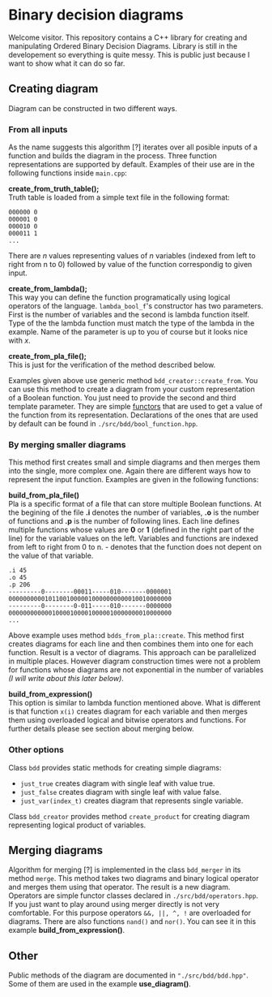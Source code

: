 # Binary decision diagrams
Welcome visitor. This repository contains a C++ library for creating and manipulating Ordered Binary Decision Diagrams. 
Library is still in the developement so everything is quite messy. This is public just because I want to show what it can do so far.

## Creating diagram
Diagram can be constructed in two different ways.

### From all inputs
As the name suggests this algorithm [?] iterates over all posible inputs of a function and builds the diagram in the process. Three function representations are supported by default. Examples of their use are in the following functions inside ```main.cpp```:

**create_from_truth_table();**  
Truth table is loaded from a simple text file in the following format:
```
000000 0
000001 0
000010 0
000011 1
...
```
There are *n* values representing values of *n* variables (indexed from left to right from n to 0) followed by value of the function correspondig to given input.

**create_from_lambda();**  
This way you can define the function programatically using logical operators of the language. ```lambda_bool_f```'s constructor has two parameters. First is the number of variables and the second is lambda function itself. Type of the the lambda function must match the type of the lambda in the example. Name of the parameter is up to you of course but it looks nice with *x*.

**create_from_pla_file();**  
This is just for the verification of the method described below.  

Examples given above use generic method ```bdd_creator::create_from```. You can use this method to create a diagram from your custom representation of a Boolean function. You just need to provide the second and third template parameter. They are simple [functors](https://stackoverflow.com/questions/356950/what-are-c-functors-and-their-uses) that are used to get a value of the function from its representation. Declarations of the ones that are used by default can be found in ```./src/bdd/bool_function.hpp```.

### By merging smaller diagrams
This method first creates small and simple diagrams and then merges them into the single, more complex one. Again there are different ways how to represent the input function. Examples are given in the following functions:  
  
**build_from_pla_file()**  
Pla is a specific format of a file that can store multiple Boolean functions. At the begining of the file **.i** denotes the number of variables, **.o** is the number of functions and **.p** is the number of following lines. Each line defines multiple functions whose values are **0** or **1** (defined in the right part of the line) for the variable values on the left. Variables and functions are indexed from left to right from 0 to n. - denotes that the function does not depent on the value of that variable.
```
.i 45   
.o 45   
.p 206  
---------0--------00011-----010-------0000001 000000000010110010000010000000000010010000000
---------0--------0-011-----010-------0000000 000000000000100001000010000010000000010000000
...
```
Above example uses method ```bdds_from_pla::create```. This method first creates diagrams for each line and then combines them into one for each function. Result is a vector of diagrams. This approach can be parallelized in multiple places. However diagram construction times were not a problem for functions whose diagrams are not exponential in the number of variables *(I will write about this later below)*.
  
**build_from_expression()**  
This option is similar to lambda function mentioned above. What is different is that function ```x(i)``` creates diagram for each variable and then merges them using overloaded logical and bitwise operators and functions. For further details please see section about merging below.
  
### Other options
Class ```bdd``` provides static methods for creating simple diagrams:
- ```just_true``` creates diagram with single leaf with value true. 
- ```just_false``` creates diagram with single leaf with value false. 
- ```just_var(index_t)``` creates diagram that represents single variable.  

Class ```bdd_creator``` provides method ```create_product``` for creating diagram representing logical product of variables.

## Merging diagrams
Algorithm for merging [?] is implemented in the class ```bdd_merger``` in its method ```merge```. This method takes two diagrams and binary logical operator and merges them using that operator. The result is a new diagram. Operators are simple functor classes declared in ```./src/bdd/operators.hpp```. If you just want to play around using merger directly is not very comfortable. For this purpose operators ```&&, ||, ^, !``` are overloaded for diagrams. There are also functions ```nand()``` and ```nor()```. You can see it in this example **build_from_expression()**.

## Other
Public methods of the diagram are documented in ```"./src/bdd/bdd.hpp"```. Some of them are used in the example **use_diagram()**.